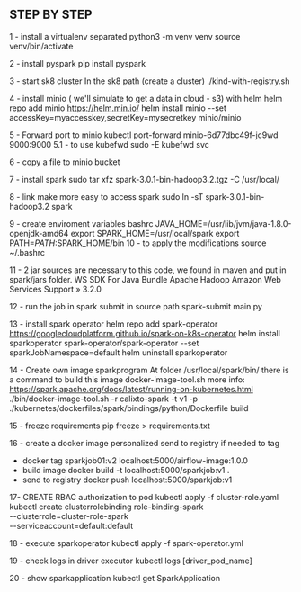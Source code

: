## STEP BY STEP
1 - install a virtualenv separated
python3 -m venv venv
source venv/bin/activate

2 - install pyspark
pip install pyspark

3 - start sk8 cluster In the sk8 path (create a cluster)
./kind-with-registry.sh

4 - install minio ( we'll simulate to get a data in cloud - s3) with helm
helm repo add minio https://helm.min.io/
helm install minio --set accessKey=myaccesskey,secretKey=mysecretkey minio/minio

5 - Forward port to minio 
kubectl port-forward minio-6d77dbc49f-jc9wd 9000:9000
5.1 - to use kubefwd
sudo -E kubefwd svc


6 - copy a file to minio bucket

7 - install spark
sudo tar xfz spark-3.0.1-bin-hadoop3.2.tgz -C /usr/local/

8 - link make more easy to access spark
sudo ln -sT spark-3.0.1-bin-hadoop3.2 spark

9 - create enviroment variables bashrc
JAVA_HOME=/usr/lib/jvm/java-1.8.0-openjdk-amd64
export SPARK_HOME=/usr/local/spark
export PATH=$PATH:$SPARK_HOME/bin
10 - to apply the modifications
source ~/.bashrc

11 - 2 jar sources are necessary to this code, we found in maven and put in spark/jars folder.
WS SDK For Java Bundle 
Apache Hadoop Amazon Web Services Support » 3.2.0

12 - run the job in spark submit in source path
spark-submit main.py

13 - install spark operator
helm repo add spark-operator https://googlecloudplatform.github.io/spark-on-k8s-operator
helm install sparkoperator spark-operator/spark-operator --set sparkJobNamespace=default
helm uninstall sparkoperator

14 - Create own image sparkprogram
At folder /usr/local/spark/bin/ there is a command to build this image docker-image-tool.sh
more info: https://spark.apache.org/docs/latest/running-on-kubernetes.html
./bin/docker-image-tool.sh -r calixto-spark -t v1 -p ./kubernetes/dockerfiles/spark/bindings/python/Dockerfile build

15 - freeze requirements
pip freeze > requirements.txt

16 - create a docker image personalized send to registry
 if needed to tag
 - docker tag sparkjob01:v2 localhost:5000/airflow-image:1.0.0
 - build image
 docker build -t localhost:5000/sparkjob:v1 .
 - send to registry
docker push localhost:5000/sparkjob:v1

17- CREATE RBAC authorization to pod
kubectl apply -f cluster-role.yaml
kubectl create clusterrolebinding role-binding-spark \
  --clusterrole=cluster-role-spark  \
  --serviceaccount=default:default


18 - execute sparkoperator
kubectl apply -f spark-operator.yml

19 - check logs in driver executor
kubectl logs [driver_pod_name]

20 - show sparkapplication
kubectl get SparkApplication